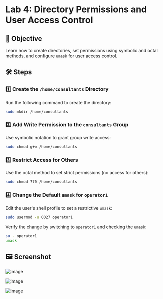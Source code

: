 # Lab 4: Directory Permissions and User Access Control  

## 📌 Objective  
Learn how to create directories, set permissions using symbolic and octal methods, and configure `umask` for user access control.  

## 🛠️ Steps  

### 1️⃣ **Create the `/home/consultants` Directory**  
Run the following command to create the directory:  

```bash
sudo mkdir /home/consultants
```

### 2️⃣ **Add Write Permission to the `consultants` Group**  
Use symbolic notation to grant group write access:  

```bash
sudo chmod g+w /home/consultants
```

### 3️⃣ **Restrict Access for Others**  
Use the octal method to set strict permissions (no access for others):  

```bash
sudo chmod 770 /home/consultants
```

### 4️⃣ **Change the Default `umask` for `operator1`**  
Edit the user's shell profile to set a restrictive `umask`:  

```bash
sudo usermod -u 0027 operator1
```

Verify the change by switching to `operator1` and checking the `umask`:  

```bash
su - operator1
umask
```

## 🖼️ **Screenshot**  
![image](https://github.com/user-attachments/assets/e4199759-6f5d-485f-bfdd-43ea58280b2f)

![image](https://github.com/user-attachments/assets/19bd448b-d186-4d0e-b05a-b18d641c06b8)

![image](https://github.com/user-attachments/assets/56da028d-8cac-43d3-82ad-eb4bbeebb1e5)

